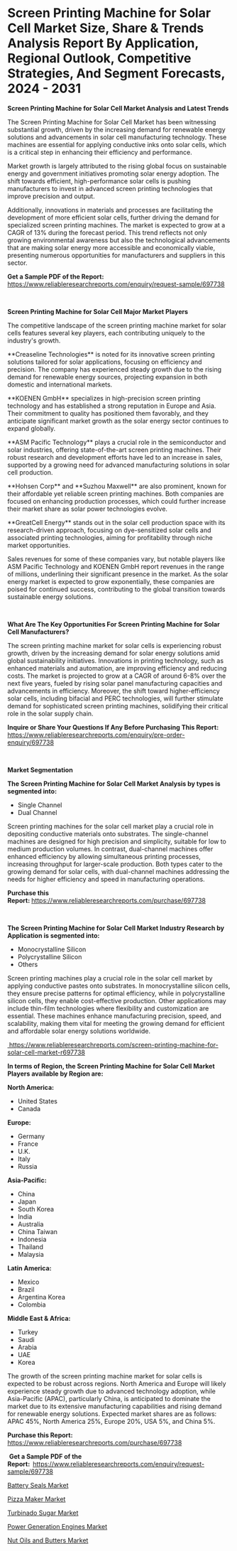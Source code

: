 <p><h1>Screen Printing Machine for Solar Cell Market Size, Share & Trends Analysis Report By Application, Regional Outlook, Competitive Strategies, And Segment Forecasts, 2024 - 2031</h1></p><p><strong>Screen Printing Machine for Solar Cell Market Analysis and Latest Trends</strong></p>
<p><p>The Screen Printing Machine for Solar Cell Market has been witnessing substantial growth, driven by the increasing demand for renewable energy solutions and advancements in solar cell manufacturing technology. These machines are essential for applying conductive inks onto solar cells, which is a critical step in enhancing their efficiency and performance. </p><p>Market growth is largely attributed to the rising global focus on sustainable energy and government initiatives promoting solar energy adoption. The shift towards efficient, high-performance solar cells is pushing manufacturers to invest in advanced screen printing technologies that improve precision and output. </p><p>Additionally, innovations in materials and processes are facilitating the development of more efficient solar cells, further driving the demand for specialized screen printing machines. The market is expected to grow at a CAGR of 13% during the forecast period. This trend reflects not only growing environmental awareness but also the technological advancements that are making solar energy more accessible and economically viable, presenting numerous opportunities for manufacturers and suppliers in this sector.</p></p>
<p><strong>Get a Sample PDF of the Report:&nbsp;</strong> <a href="https://www.reliableresearchreports.com/enquiry/request-sample/697738?utm_campaign=7&utm_medium=2&utm_source=Github&utm_content=ia&utm_term=18112024&utm_id=screen-printing-machine-for-solar-cell">https://www.reliableresearchreports.com/enquiry/request-sample/697738</a></p>
<p>&nbsp;</p>
<p><strong>Screen Printing Machine for Solar Cell Major Market Players</strong></p>
<p><p>The competitive landscape of the screen printing machine market for solar cells features several key players, each contributing uniquely to the industry's growth. </p><p>**Creaseline Technologies** is noted for its innovative screen printing solutions tailored for solar applications, focusing on efficiency and precision. The company has experienced steady growth due to the rising demand for renewable energy sources, projecting expansion in both domestic and international markets.</p><p>**KOENEN GmbH** specializes in high-precision screen printing technology and has established a strong reputation in Europe and Asia. Their commitment to quality has positioned them favorably, and they anticipate significant market growth as the solar energy sector continues to expand globally.</p><p>**ASM Pacific Technology** plays a crucial role in the semiconductor and solar industries, offering state-of-the-art screen printing machines. Their robust research and development efforts have led to an increase in sales, supported by a growing need for advanced manufacturing solutions in solar cell production.</p><p>**Hohsen Corp** and **Suzhou Maxwell** are also prominent, known for their affordable yet reliable screen printing machines. Both companies are focused on enhancing production processes, which could further increase their market share as solar power technologies evolve.</p><p>**GreatCell Energy** stands out in the solar cell production space with its research-driven approach, focusing on dye-sensitized solar cells and associated printing technologies, aiming for profitability through niche market opportunities.</p><p>Sales revenues for some of these companies vary, but notable players like ASM Pacific Technology and KOENEN GmbH report revenues in the range of millions, underlining their significant presence in the market. As the solar energy market is expected to grow exponentially, these companies are poised for continued success, contributing to the global transition towards sustainable energy solutions.</p></p>
<p>&nbsp;</p>
<p><strong>What Are The Key Opportunities For Screen Printing Machine for Solar Cell Manufacturers?</strong></p>
<p><p>The screen printing machine market for solar cells is experiencing robust growth, driven by the increasing demand for solar energy solutions amid global sustainability initiatives. Innovations in printing technology, such as enhanced materials and automation, are improving efficiency and reducing costs. The market is projected to grow at a CAGR of around 6-8% over the next five years, fueled by rising solar panel manufacturing capacities and advancements in efficiency. Moreover, the shift toward higher-efficiency solar cells, including bifacial and PERC technologies, will further stimulate demand for sophisticated screen printing machines, solidifying their critical role in the solar supply chain.</p></p>
<p><strong>Inquire or Share Your Questions If Any Before Purchasing This Report:</strong> <a href="https://www.reliableresearchreports.com/enquiry/pre-order-enquiry/697738?utm_campaign=7&utm_medium=2&utm_source=Github&utm_content=ia&utm_term=18112024&utm_id=screen-printing-machine-for-solar-cell">https://www.reliableresearchreports.com/enquiry/pre-order-enquiry/697738</a></p>
<p>&nbsp;</p>
<p><strong>Market Segmentation</strong></p>
<p><strong>The Screen Printing Machine for Solar Cell Market Analysis by types is segmented into:</strong></p>
<p><ul><li>Single Channel</li><li>Dual Channel</li></ul></p>
<p><p>Screen printing machines for the solar cell market play a crucial role in depositing conductive materials onto substrates. The single-channel machines are designed for high precision and simplicity, suitable for low to medium production volumes. In contrast, dual-channel machines offer enhanced efficiency by allowing simultaneous printing processes, increasing throughput for larger-scale production. Both types cater to the growing demand for solar cells, with dual-channel machines addressing the needs for higher efficiency and speed in manufacturing operations.</p></p>
<p><strong>Purchase this Report:&nbsp;</strong><a href="https://www.reliableresearchreports.com/purchase/697738?utm_campaign=7&utm_medium=2&utm_source=Github&utm_content=ia&utm_term=18112024&utm_id=screen-printing-machine-for-solar-cell">https://www.reliableresearchreports.com/purchase/697738</a></p>
<p>&nbsp;</p>
<p><strong>The Screen Printing Machine for Solar Cell Market Industry Research by Application is segmented into:</strong></p>
<p><ul><li>Monocrystalline Silicon</li><li>Polycrystalline Silicon</li><li>Others</li></ul></p>
<p><p>Screen printing machines play a crucial role in the solar cell market by applying conductive pastes onto substrates. In monocrystalline silicon cells, they ensure precise patterns for optimal efficiency, while in polycrystalline silicon cells, they enable cost-effective production. Other applications may include thin-film technologies where flexibility and customization are essential. These machines enhance manufacturing precision, speed, and scalability, making them vital for meeting the growing demand for efficient and affordable solar energy solutions worldwide.</p></p>
<p><a href="https://www.reliableresearchreports.com/screen-printing-machine-for-solar-cell-market-r697738?utm_campaign=7&utm_medium=2&utm_source=Github&utm_content=ia&utm_term=18112024&utm_id=screen-printing-machine-for-solar-cell">&nbsp;https://www.reliableresearchreports.com/screen-printing-machine-for-solar-cell-market-r697738</a></p>
<p><strong>In terms of Region, the Screen Printing Machine for Solar Cell Market Players available by Region are:</strong></p>
<p>
    <p> <strong> North America: </strong>
        <ul>
            <li>United States</li>
            <li>Canada</li>
        </ul>
        </p> 
    <p> <strong> Europe: </strong>
        <ul>
            <li>Germany</li>
            <li>France</li>
            <li>U.K.</li>
            <li>Italy</li>
            <li>Russia</li>
        </ul>
        </p> 
    <p> <strong> Asia-Pacific: </strong>
        <ul>
            <li>China</li>
            <li>Japan</li>
            <li>South Korea</li>
            <li>India</li>
            <li>Australia</li>
            <li>China Taiwan</li>
            <li>Indonesia</li>
            <li>Thailand</li>
            <li>Malaysia</li>
        </ul>
        </p> 
    <p> <strong> Latin America: </strong>
        <ul>
            <li>Mexico</li>
            <li>Brazil</li>
            <li>Argentina Korea</li>
            <li>Colombia</li>
        </ul>
        </p> 
    <p> <strong> Middle East & Africa: </strong>
        <ul>
            <li>Turkey</li>
            <li>Saudi</li>
            <li>Arabia</li>
            <li>UAE</li>
            <li>Korea</li>
        </ul>
    </p>
    </p>
<p><p>The growth of the screen printing machine market for solar cells is expected to be robust across regions. North America and Europe will likely experience steady growth due to advanced technology adoption, while Asia-Pacific (APAC), particularly China, is anticipated to dominate the market due to its extensive manufacturing capabilities and rising demand for renewable energy solutions. Expected market shares are as follows: APAC 45%, North America 25%, Europe 20%, USA 5%, and China 5%.</p></p>
<p><strong>Purchase this Report: </strong><a href="https://www.reliableresearchreports.com/purchase/697738?utm_campaign=7&utm_medium=2&utm_source=Github&utm_content=ia&utm_term=18112024&utm_id=screen-printing-machine-for-solar-cell">https://www.reliableresearchreports.com/purchase/697738</a></p>
<p>&nbsp;<strong>Get a Sample PDF of the Report:&nbsp;&nbsp;</strong><a href="https://www.reliableresearchreports.com/enquiry/request-sample/697738?utm_campaign=7&utm_medium=2&utm_source=Github&utm_content=ia&utm_term=18112024&utm_id=screen-printing-machine-for-solar-cell">https://www.reliableresearchreports.com/enquiry/request-sample/697738</a></p>
<p><strong></strong></p>
<p><p><a href="https://issuu.com/reportprime-2/docs/battery-seals-market-size-2030.pptx_3d157d21a8523b?utm_campaign=7&utm_medium=2&utm_source=Github&utm_content=ia&utm_term=18112024&utm_id=screen-printing-machine-for-solar-cell">Battery Seals Market</a></p><p><a href="https://github.com/Krish2023na/Market-Research-Report-List-6/blob/main/pizza-maker-market.md?utm_campaign=7&utm_medium=2&utm_source=Github&utm_content=ia&utm_term=18112024&utm_id=screen-printing-machine-for-solar-cell">Pizza Maker Market</a></p><p><a href="https://www.linkedin.com/pulse/turbinado-sugar-market-innovations-trends-comprehensive-study-vxnff?utm_campaign=7&utm_medium=2&utm_source=Github&utm_content=ia&utm_term=18112024&utm_id=screen-printing-machine-for-solar-cell">Turbinado Sugar Market</a></p><p><a href="https://issuu.com/reportprime-2/docs/power-generation-engines-market-siz_3db5ade71e3f0c?utm_campaign=7&utm_medium=2&utm_source=Github&utm_content=ia&utm_term=18112024&utm_id=screen-printing-machine-for-solar-cell">Power Generation Engines Market</a></p><p><a href="https://www.linkedin.com/pulse/regulatory-landscape-its-influence-global-nut-oils-butters-market-lymtf?utm_campaign=7&utm_medium=2&utm_source=Github&utm_content=ia&utm_term=18112024&utm_id=screen-printing-machine-for-solar-cell">Nut Oils and Butters Market</a></p></p>